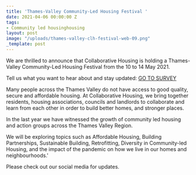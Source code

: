 ```yaml
---
title: 'Thames-Valley Community-Led Housing Festival '
date: 2021-04-06 00:00:00 Z
tags:
- Community led housinghousing
layout: post
image: "/uploads/thames-valley-clh-festival-web-09.png"
_template: post
---
```


We are thrilled to announce that Collaborative Housing is holding a Thames-Valley Community-Led Housing Festival from the 10 to 14 May 2021.

Tell us what you want to hear about and stay updated: [GO TO SURVEY](https://bit.ly/2Owxk5a)

Many people across the Thames Valley do not have access to good quality, secure and affordable housing. At Collaborative Housing, we bring together residents, housing associations, councils and landlords to collaborate and learn from each other in order to build better homes, and stronger places.

In the last year we have witnessed the growth of community led housing and action groups across the Thames Valley Region.

We will be exploring topics such as Affordable Housing, Building Partnerships, Sustainable Building, Retrofitting, Diversity in Community-led Housing, and the impact of the pandemic on how we live in our homes and neighbourhoods.'

Please check out our social media for updates.
